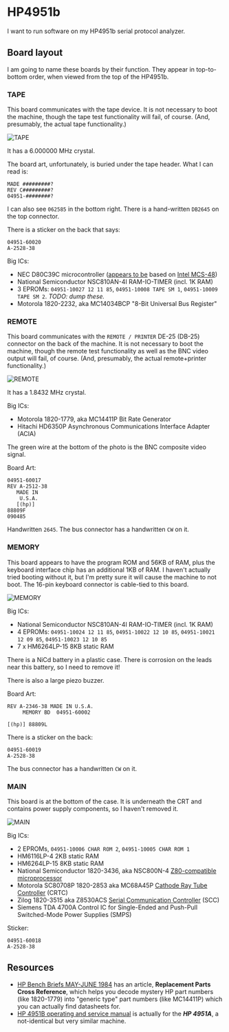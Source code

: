 # HP4951b
I want to run software on my HP4951b serial protocol analyzer.

## Board layout

I am going to name these boards by their function. They appear in top-to-bottom order, when viewed from the top of the HP4951b.

### TAPE
This board communicates with the tape device. It is not necessary to boot the machine, though the tape test functionality will fail, of course. (And, presumably, the actual tape functionality.)

![TAPE](https://user-images.githubusercontent.com/1096993/137963014-741b4ec4-fa6f-4760-84c7-4abb1266f7bc.jpg)

It has a 6.000000 MHz crystal.

The board art, unfortunately, is buried under the tape header. What I can read is:

```
MADE #########?
REV C#########?
04951-########?
```

I can also see `062585` in the bottom right. There is a hand-written `DB2645` on the top connector.

There is a sticker on the back that says:
```
04951-60020
A-2528-38
```

Big ICs:
* NEC D80C39C microcontroller ([appears to be](https://www.cpu-world.com/CPUs/8039/index.html) based on [Intel MCS-48](https://en.wikipedia.org/wiki/Intel_MCS-48))
* National Semiconductor NSC810AN-4I RAM-IO-TIMER (incl. 1K RAM)
* 3 EPROMs: `04951-10027 12 11 85`, `04951-10008 TAPE SM 1`, `04951-10009 TAPE SM 2`. *TODO: dump these.*
* Motorola 1820-2232, aka MC14034BCP "8-Bit Universal Bus Register"

### REMOTE
This board communicates with the `REMOTE / PRINTER` DE-25 (DB-25) connector on the back of the machine. It is not necessary to boot the machine, though the remote test functionality as well as the BNC video output will fail, of course. (And, presumably, the actual remote+printer functionality.)

![REMOTE](https://user-images.githubusercontent.com/1096993/137965411-dafeb3fa-a093-4a56-9e34-9a81d6ffa3c6.jpg)

It has a 1.8432 MHz crystal.

Big ICs:
  * Motorola 1820-1779, aka MC14411P Bit Rate Generator
  * Hitachi HD6350P Asynchronous Communications Interface Adapter (ACIA)

The green wire at the bottom of the photo is the BNC composite video signal.

Board Art:

```
04951-60017
REV A-2512-38
   MADE IN
    U.S.A.
   [(hp)]
88809F
090485
```
Handwritten `2645`. The bus connector has a handwritten `CW` on it.


### MEMORY
This board appears to have the program ROM and 56KB of RAM, plus the keyboard interface chip has an additional 1KB of RAM. I haven't actually tried booting without it, but I'm pretty sure it will cause the machine to not boot. The 16-pin keyboard connector is cable-tied to this board.

![MEMORY](https://user-images.githubusercontent.com/1096993/137967119-1db385e5-5f80-40a7-a869-91e027e16003.jpg)

Big ICs:

* National Semiconductor NSC810AN-4I RAM-IO-TIMER (incl. 1K RAM)
* 4 EPROMs: `04951-10024 12 11 85`, `04951-10022 12 10 85`, `04951-10021 12 09 85`, `04951-10023 12 10 85`
* 7 x HM6264LP-15 8KB static RAM

There is a NiCd battery in a plastic case. There is corrosion on the leads near this battery, so I need to remove it!

There is also a large piezo buzzer.

Board Art:
```
REV A-2346-38 MADE IN U.S.A.
     MEMORY BD  04951-60002
```
`[(hp)] 88809L`

There is a sticker on the back:
```
04951-60019
A-2528-38
```

The bus connector has a handwritten `CW` on it.

### MAIN
This board is at the bottom of the case. It is underneath the CRT and contains power supply components, so I haven't removed it.

![MAIN](https://user-images.githubusercontent.com/1096993/137968544-07ffc799-c23a-4168-ac02-969f92c52af6.jpg)

Big ICs:
* 2 EPROMs, `04951-10006 CHAR ROM 2`, `04951-10005 CHAR ROM 1`
* HM6116LP-4 2KB static RAM
* HM6264LP-15 8KB static RAM
* National Semiconductor 1820-3436, aka NSC800N-4 [Z80-compatible microprocessor](https://www.cpu-world.com/CPUs/NSC800/index.html)
* Motorola SC80708P 1820-2853 aka MC68A45P [Cathode Ray Tube Controller](https://en.wikipedia.org/wiki/Motorola_6845) (CRTC)
* Zilog 1820-3515 aka Z8530ACS [Serial Communication Controller](https://en.wikipedia.org/wiki/Zilog_SCC) (SCC)
* Siemens TDA 4700A Control IC for Single-Ended and Push-Pull Switched-Mode Power Supplies (SMPS)

Sticker:
```
04951-60018
A-2528-38
```

## Resources

* [HP Bench Briefs MAY-JUNE 1984](http://hparchive.com/Bench_Briefs/HP-Bench-Briefs-1984-05-06.pdf) has an article, **Replacement Parts Cross Reference**, which helps you decode mystery HP part numbers (like 1820-1779) into "generic type" part numbers (like MC14411P) which you can actually find datasheets for.
* [HP 4951B operating and service manual](https://archive.org/details/hp4951b) is actually for the ***HP 4951A***, a not-identical but very similar machine.

